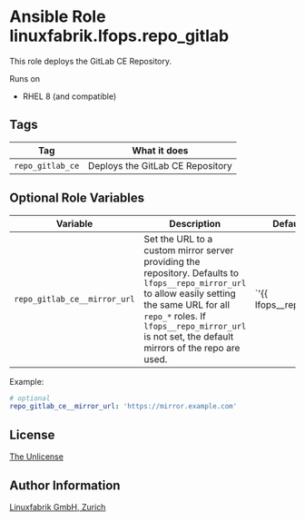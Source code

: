 # Ansible Role linuxfabrik.lfops.repo_gitlab

This role deploys the GitLab CE Repository.

Runs on

* RHEL 8 (and compatible)


## Tags

| Tag            | What it does                       |
| ---            | ------------                       |
| `repo_gitlab_ce`  | Deploys the GitLab CE Repository   |


## Optional Role Variables

| Variable | Description | Default Value |
| -------- | ----------- | ------------- |
| `repo_gitlab_ce__mirror_url` | Set the URL to a custom mirror server providing the repository. Defaults to `lfops__repo_mirror_url` to allow easily setting the same URL for all `repo_*` roles. If `lfops__repo_mirror_url` is not set, the default mirrors of the repo are used. | `'{{ lfops__repo_mirror_url | default("") }}'` |

Example:
```yaml
# optional
repo_gitlab_ce__mirror_url: 'https://mirror.example.com'
```


## License

[The Unlicense](https://unlicense.org/)


## Author Information

[Linuxfabrik GmbH, Zurich](https://www.linuxfabrik.ch)
